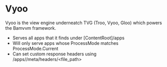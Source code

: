 ﻿# Vyoo

Vyoo is the view engine underneatch TVG (Troo, Vyoo, Gloo) which powers the Bamvvm framework.

- Serves all apps that it finds under [ContentRoot]/apps
- Will only serve apps whose ProcessMode matches ProcessMode.Current
- Can set custom response headers using /apps/<appName>/meta/headers/<file_path>
